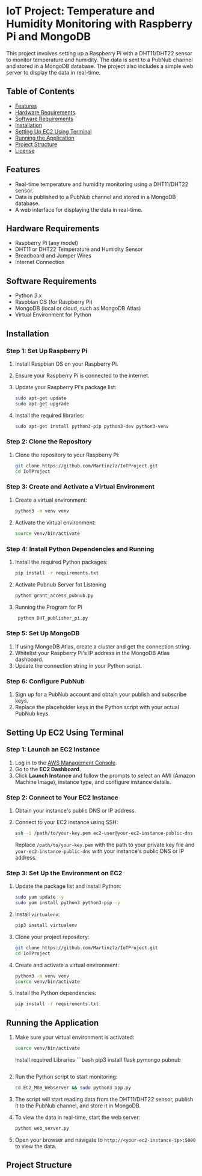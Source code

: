 # IoT Project: Temperature and Humidity Monitoring with Raspberry Pi and MongoDB

This project involves setting up a Raspberry Pi with a DHT11/DHT22 sensor to monitor temperature and humidity. The data is sent to a PubNub channel and stored in a MongoDB database. The project also includes a simple web server to display the data in real-time.

## Table of Contents
- [Features](#features)
- [Hardware Requirements](#hardware-requirements)
- [Software Requirements](#software-requirements)
- [Installation](#installation)
- [Setting Up EC2 Using Terminal](#ec2_terminal_setup)
- [Running the Application](#running-the-application)
- [Project Structure](#project-structure)
- [License](#license)

## Features
- Real-time temperature and humidity monitoring using a DHT11/DHT22 sensor.
- Data is published to a PubNub channel and stored in a MongoDB database.
- A web interface for displaying the data in real-time.

## Hardware Requirements
- Raspberry Pi (any model)
- DHT11 or DHT22 Temperature and Humidity Sensor
- Breadboard and Jumper Wires
- Internet Connection

## Software Requirements
- Python 3.x
- Raspbian OS (for Raspberry Pi)
- MongoDB (local or cloud, such as MongoDB Atlas)
- Virtual Environment for Python

## Installation

### Step 1: Set Up Raspberry Pi
1. Install Raspbian OS on your Raspberry Pi.
2. Ensure your Raspberry Pi is connected to the internet.
3. Update your Raspberry Pi's package list:

    ```bash
    sudo apt-get update
    sudo apt-get upgrade
    ```

4. Install the required libraries:

    ```bash
    sudo apt-get install python3-pip python3-dev python3-venv
    ```

### Step 2: Clone the Repository
1. Clone the repository to your Raspberry Pi:

    ```bash
    git clone https://github.com/Martinz7z/IoTProject.git
    cd IoTProject
    ```

### Step 3: Create and Activate a Virtual Environment
1. Create a virtual environment:

    ```bash
    python3 -m venv venv
    ```

2. Activate the virtual environment:

    ```bash
    source venv/bin/activate
    ```

### Step 4: Install Python Dependencies and Running 
1. Install the required Python packages:

    ```bash
    pip install -r requirements.txt
    ```
2. Activate Pubnub Server fot Listening
   
      ```bash
    python grant_access_pubnub.py
    ```

3. Running the Program for Pi
   ```bash
    python DHT_publisher_pi.py
    ```
### Step 5: Set Up MongoDB
1. If using MongoDB Atlas, create a cluster and get the connection string.
2. Whitelist your Raspberry Pi's IP address in the MongoDB Atlas dashboard.
3. Update the connection string in your Python script.

### Step 6: Configure PubNub
1. Sign up for a PubNub account and obtain your publish and subscribe keys.
2. Replace the placeholder keys in the Python script with your actual PubNub keys.

## Setting Up EC2 Using Terminal

### Step 1: Launch an EC2 Instance
1. Log in to the [AWS Management Console](https://aws.amazon.com/console/).
2. Go to the **EC2 Dashboard**.
3. Click **Launch Instance** and follow the prompts to select an AMI (Amazon Machine Image), instance type, and configure instance details.

### Step 2: Connect to Your EC2 Instance
1. Obtain your instance's public DNS or IP address.
2. Connect to your EC2 instance using SSH:

    ```bash
    ssh -i /path/to/your-key.pem ec2-user@your-ec2-instance-public-dns
    ```

    Replace `/path/to/your-key.pem` with the path to your private key file and `your-ec2-instance-public-dns` with your instance's public DNS or IP address.

### Step 3: Set Up the Environment on EC2
1. Update the package list and install Python:

    ```bash
    sudo yum update -y
    sudo yum install python3 python3-pip -y
    ```

2. Install `virtualenv`:

    ```bash
    pip3 install virtualenv
    ```

3. Clone your project repository:

    ```bash
    git clone https://github.com/Martinz7z/IoTProject.git
    cd IoTProject
    ```

4. Create and activate a virtual environment:

    ```bash
    python3 -m venv venv
    source venv/bin/activate
    ```

5. Install the Python dependencies:

    ```bash
    pip install -r requirements.txt
    ```

## Running the Application

1. Make sure your virtual environment is activated:

    ```bash
    source venv/bin/activate
    ```
    Install required Libraries
        ```bash
    pip3 install flask pymongo pubnub
    ```

2. Run the Python script to start monitoring:

    ```bash
    cd EC2_MDB_Webserver && sudo python3 app.py
    ```

3. The script will start reading data from the DHT11/DHT22 sensor, publish it to the PubNub channel, and store it in MongoDB.

4. To view the data in real-time, start the web server:

    ```bash
    python web_server.py
    ```

5. Open your browser and navigate to `http://<your-ec2-instance-ip>:5000` to view the data.

## Project Structure
